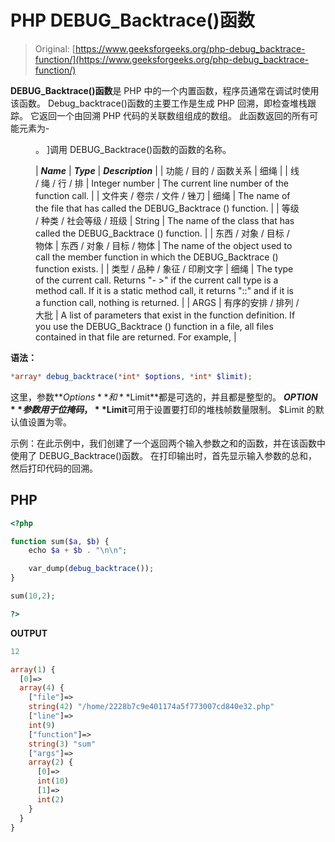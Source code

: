 # PHP DEBUG_Backtrace()函数

> Original: [https://www.geeksforgeeks.org/php-debug_backtrace-function/](https://www.geeksforgeeks.org/php-debug_backtrace-function/)

**DEBUG_Backtrace()函数**是 PHP 中的一个内置函数，程序员通常在调试时使用该函数。 Debug_backtrace()函数的主要工作是生成 PHP 回溯，即检查堆栈跟踪。 它返回一个由回溯 PHP 代码的关联数组组成的数组。 此函数返回的所有可能元素为-

<figure class="table">。 ]调用 DEBUG_Backtrace()函数的函数的名称。

| ***Name*** | ***Type*** | ***Description*** |
| 功能 / 目的 / 函数关系 | 细绳 |
| 线 / 绳 / 行 / 排 | Integer number | The current line number of the function call. |
| 文件夹 / 卷宗 / 文件 / 锉刀 | 细绳 | The name of the file that has called the DEBUG_Backtrace () function. |
| 等级 / 种类 / 社会等级 / 班级 | String | The name of the class that has called the DEBUG_Backtrace () function. |
| 东西 / 对象 / 目标 / 物体 | 东西 / 对象 / 目标 / 物体 | The name of the object used to call the member function in which the DEBUG_Backtrace () function exists. |
| 类型 / 品种 / 象征 / 印刷文字 | 细绳 | The type of the current call. Returns "- >" if the current call type is a method call. If it is a static method call, it returns "::" and if it is a function call, nothing is returned. |
| ARGS | 有序的安排 / 排列 / 大批 | A list of parameters that exist in the function definition. If you use the DEBUG_Backtrace () function in a file, all files contained in that file are returned. For example, |

</figure>

**语法：**

```php
*array* debug_backtrace(*int* $options, *int* $limit);
```

这里，参数**$Options**和**$Limit**都是可选的，并且都是整型的。 **$OPTION**参数用于位掩码，**$Limit**可用于设置要打印的堆栈帧数量限制。 $Limit 的默认值设置为零。

示例：在此示例中，我们创建了一个返回两个输入参数之和的函数，并在该函数中使用了 DEBUG_Backtrace()函数。 在打印输出时，首先显示输入参数的总和，然后打印代码的回溯。

## PHP

```php
<?php

function sum($a, $b) {
    echo $a + $b . "\n\n";

    var_dump(debug_backtrace());
}

sum(10,2);

?>
```

**OUTPUT**

```php
12

array(1) {
  [0]=>
  array(4) {
    ["file"]=>
    string(42) "/home/2228b7c9e401174a5f773007cd840e32.php"
    ["line"]=>
    int(9)
    ["function"]=>
    string(3) "sum"
    ["args"]=>
    array(2) {
      [0]=>
      int(10)
      [1]=>
      int(2)
    }
  }
}
```